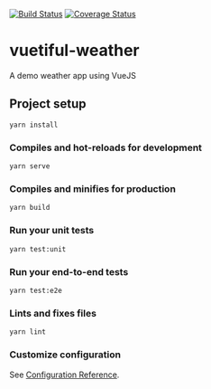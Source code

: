 [![Build Status](https://travis-ci.org/AdamModus/vuetiful-weather.svg?branch=master)](https://travis-ci.org/AdamModus/vuetiful-weather)
[![Coverage Status](https://coveralls.io/repos/github/AdamModus/vuetiful-weather/badge.svg)](https://coveralls.io/github/AdamModus/vuetiful-weather)
# vuetiful-weather
A demo weather app using VueJS

## Project setup
```
yarn install
```

### Compiles and hot-reloads for development
```
yarn serve
```

### Compiles and minifies for production
```
yarn build
```

### Run your unit tests
```
yarn test:unit
```

### Run your end-to-end tests
```
yarn test:e2e
```

### Lints and fixes files
```
yarn lint
```

### Customize configuration
See [Configuration Reference](https://cli.vuejs.org/config/).
